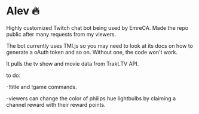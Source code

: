 # Alev 🔥

Highly customized Twitch chat bot being used by EmreCA. Made the repo public after many requests from my viewers.

The bot currently uses TMI.js so you may need to look at its docs on how to generate a oAuth token and so on. Without one, the code won't work. 
 
It pulls the tv show and movie data from Trakt.TV API. 

to do:

-!title and !game commands.


-viewers can change the color of philips hue lightbulbs by claiming a channel reward with their reward points.
